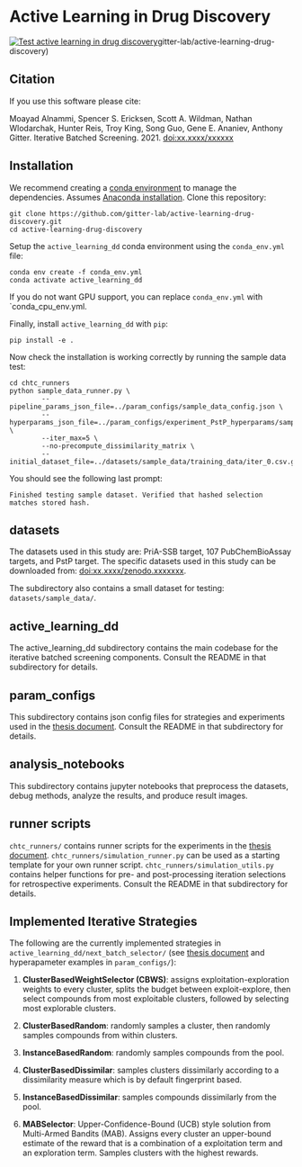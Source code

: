 # Active Learning in Drug Discovery

[![Test active learning in drug discovery](https://github.com/gitter-lab/active-learning-drug-discovery/actions/workflows/test.yml/badge.svg)](https://github.com/gitter-lab/active-learning-drug-discovery/actions/workflows/test.yml)gitter-lab/active-learning-drug-discovery)

## Citation

If you use this software please cite:

Moayad Alnammi, Spencer S. Ericksen, Scott A. Wildman, Nathan Wlodarchak, Hunter Reis, Troy King, Song Guo, Gene E. Ananiev, Anthony Gitter.
Iterative Batched Screening.
2021. [doi:xx.xxxx/xxxxxx]()

## Installation

We recommend creating a [conda environment](https://conda.io/docs/user-guide/tasks/manage-environments.html) to manage the dependencies.
Assumes [Anaconda installation](https://www.anaconda.com/download/). 
Clone this repository:
```
git clone https://github.com/gitter-lab/active-learning-drug-discovery.git
cd active-learning-drug-discovery
```

Setup the `active_learning_dd` conda environment using the `conda_env.yml` file:
```
conda env create -f conda_env.yml
conda activate active_learning_dd
```
If you do not want GPU support, you can replace `conda_env.yml` with `conda_cpu_env.yml.

Finally, install `active_learning_dd` with `pip`:
```
pip install -e .
```

Now check the installation is working correctly by running the sample data test:
```
cd chtc_runners
python sample_data_runner.py \
        --pipeline_params_json_file=../param_configs/sample_data_config.json \
        --hyperparams_json_file=../param_configs/experiment_PstP_hyperparams/sampled_hyparams/ClusterBasedWCSelector_609.json \
        --iter_max=5 \
        --no-precompute_dissimilarity_matrix \
        --initial_dataset_file=../datasets/sample_data/training_data/iter_0.csv.gz
 ```
 
 You should see the following last prompt:
 ```
 Finished testing sample dataset. Verified that hashed selection matches stored hash.
 ``` 

## datasets

The datasets used in this study are: PriA-SSB target, 107 PubChemBioAssay targets, and PstP target. 
The specific datasets used in this study can be downloaded from: [doi:xx.xxxx/zenodo.xxxxxxx](). 

The subdirectory also contains a small dataset for testing: `datasets/sample_data/`. 

## active_learning_dd

The active_learning_dd subdirectory contains the main codebase for the iterative batched screening components. 
Consult the README in that subdirectory for details. 

## param_configs

This subdirectory contains json config files for strategies and experiments used in the [thesis document]().
Consult the README in that subdirectory for details. 

## analysis_notebooks

This subdirectory contains jupyter notebooks that preprocess the datasets, debug methods, analyze the results, and produce result images.

## runner scripts

`chtc_runners/` contains runner scripts for the experiments in the [thesis document]().
`chtc_runners/simulation_runner.py` can be used as a starting template for your own runner script. 
`chtc_runners/simulation_utils.py` contains helper functions for pre- and post-processing iteration selections for retrospective experiments. 
Consult the README in that subdirectory for details. 

## Implemented Iterative Strategies

The following are the currently implemented strategies in `active_learning_dd/next_batch_selector/` (see [thesis document]() and hyperapameter examples in `param_configs/`):

1. **ClusterBasedWeightSelector (CBWS)**: assigns exploitation-exploration weights to every cluster, splits the budget between exploit-explore, then select compounds from most exploitable clusters, followed by selecting most explorable clusters. 

2. **ClusterBasedRandom**: randomly samples a cluster, then randomly samples compounds from within clusters. 

3. **InstanceBasedRandom**: randomly samples compounds from the pool. 

4. **ClusterBasedDissimilar**: samples clusters dissimilarly according to a dissimilarity measure which is by default fingerprint based. 

5. **InstanceBasedDissimilar**: samples compounds dissimilarly from the pool. 

6. **MABSelector**: Upper-Confidence-Bound (UCB) style solution from Multi-Armed Bandits (MAB). 
Assigns every cluster an upper-bound estimate of the reward that is a combination of a exploitation term and an exploration term. 
Samples clusters with the highest rewards. 
